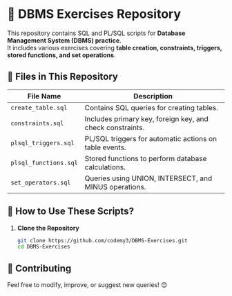 # 📌 DBMS Exercises Repository 

This repository contains SQL and PL/SQL scripts for **Database Management System (DBMS) practice**.  
It includes various exercises covering **table creation, constraints, triggers, stored functions, and set operations**.  

## 📂 Files in This Repository  
| File Name            | Description |
|----------------------|-------------|
| `create_table.sql`   | Contains SQL queries for creating tables. |
| `constraints.sql`    | Includes primary key, foreign key, and check constraints. |
| `plsql_triggers.sql` | PL/SQL triggers for automatic actions on table events. |
| `plsql_functions.sql`| Stored functions to perform database calculations. |
| `set_operators.sql`  | Queries using UNION, INTERSECT, and MINUS operations. |

## 📖 How to Use These Scripts?  
1. **Clone the Repository**  
   ```sh
   git clone https://github.com/codemy3/DBMS-Exercises.git
   cd DBMS-Exercises

## 🔗 Contributing
Feel free to modify, improve, or suggest new queries! 😊
